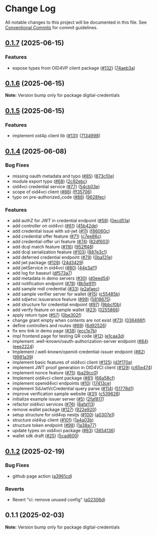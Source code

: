 # Change Log

All notable changes to this project will be documented in this file.
See [Conventional Commits](https://conventionalcommits.org) for commit guidelines.

## [0.1.7](https://github.com/lukasjhan/Verifiable-Digital-Credentials/compare/v0.1.6...v0.1.7) (2025-06-15)


### Features

* expose types from OID4VP client package ([#132](https://github.com/lukasjhan/Verifiable-Digital-Credentials/issues/132)) ([74aeb3a](https://github.com/lukasjhan/Verifiable-Digital-Credentials/commit/74aeb3a76b8d9cbc0aa32535b51b817952893905))





## [0.1.6](https://github.com/lukasjhan/Verifiable-Digital-Credentials/compare/v0.1.5...v0.1.6) (2025-06-15)

**Note:** Version bump only for package digital-credentials





## [0.1.5](https://github.com/lukasjhan/Verifiable-Digital-Credentials/compare/v0.1.4...v0.1.5) (2025-06-15)


### Features

* implement oid4p client lib ([#131](https://github.com/lukasjhan/Verifiable-Digital-Credentials/issues/131)) ([7134998](https://github.com/lukasjhan/Verifiable-Digital-Credentials/commit/7134998b9f2ce0757c8885e40c24f2cf39ee696a))





## [0.1.4](https://github.com/lukasjhan/Verifiable-Digital-Credentials/compare/v0.1.2...v0.1.4) (2025-06-08)


### Bug Fixes

* missing oauth metadata and typo ([#85](https://github.com/lukasjhan/Verifiable-Digital-Credentials/issues/85)) ([873c10e](https://github.com/lukasjhan/Verifiable-Digital-Credentials/commit/873c10e872c3b9ac5b2ec88e7c08400bcd2b9ac1))
* module export typo ([#68](https://github.com/lukasjhan/Verifiable-Digital-Credentials/issues/68)) ([2c92ebc](https://github.com/lukasjhan/Verifiable-Digital-Credentials/commit/2c92ebc15c6eaef3652b0bcf7bfcf2780a09989a))
* oid4vci credential service ([#77](https://github.com/lukasjhan/Verifiable-Digital-Credentials/issues/77)) ([54cb03e](https://github.com/lukasjhan/Verifiable-Digital-Credentials/commit/54cb03e477b47e03978d1ec20a8469c0c94b5064))
* scope of oid4vci client ([#86](https://github.com/lukasjhan/Verifiable-Digital-Credentials/issues/86)) ([ff35706](https://github.com/lukasjhan/Verifiable-Digital-Credentials/commit/ff3570673b17cf7819068e502a4b57877e55c2fe))
* typo on pre-authorized_code ([#88](https://github.com/lukasjhan/Verifiable-Digital-Credentials/issues/88)) ([9628fec](https://github.com/lukasjhan/Verifiable-Digital-Credentials/commit/9628fec5da4fd6649911116f0de6805b2fe346fe))


### Features

* add authZ for JWT in credential endpoint ([#58](https://github.com/lukasjhan/Verifiable-Digital-Credentials/issues/58)) ([0ecd51a](https://github.com/lukasjhan/Verifiable-Digital-Credentials/commit/0ecd51a9013c017b3a164acf6ccecb51c19d62be))
* add controller on oid4vci ([#61](https://github.com/lukasjhan/Verifiable-Digital-Credentials/issues/61)) ([45b42de](https://github.com/lukasjhan/Verifiable-Digital-Credentials/commit/45b42de6f0913bdb2eb9446dcdbe74d9346c4a11))
* add credential issue with sd-jwt ([#11](https://github.com/lukasjhan/Verifiable-Digital-Credentials/issues/11)) ([f86060c](https://github.com/lukasjhan/Verifiable-Digital-Credentials/commit/f86060c40014ee256b4546b9c6b231b73653557b))
* add credential offer feature ([#71](https://github.com/lukasjhan/Verifiable-Digital-Credentials/issues/71)) ([c7ee86c](https://github.com/lukasjhan/Verifiable-Digital-Credentials/commit/c7ee86ca2cac34a5dc6bf4876849db69f562df35))
* add credential-offer uri feature ([#74](https://github.com/lukasjhan/Verifiable-Digital-Credentials/issues/74)) ([82df603](https://github.com/lukasjhan/Verifiable-Digital-Credentials/commit/82df603b26e1a207f2bcb1316981f5866605b0db))
* add dcql match feature ([#116](https://github.com/lukasjhan/Verifiable-Digital-Credentials/issues/116)) ([952ff48](https://github.com/lukasjhan/Verifiable-Digital-Credentials/commit/952ff48f4adc5908552e2737f025e8a48142cea3))
* add dcql serialization feature ([#103](https://github.com/lukasjhan/Verifiable-Digital-Credentials/issues/103)) ([887e3c1](https://github.com/lukasjhan/Verifiable-Digital-Credentials/commit/887e3c1c59eacb01a5d1c30db6ab32f8b89756ba))
* add deferred credential endpoint ([#79](https://github.com/lukasjhan/Verifiable-Digital-Credentials/issues/79)) ([0ba131e](https://github.com/lukasjhan/Verifiable-Digital-Credentials/commit/0ba131eb7a7e7df4f4cb5503e80721634f9082aa))
* add jwt package ([#128](https://github.com/lukasjhan/Verifiable-Digital-Credentials/issues/128)) ([24d3429](https://github.com/lukasjhan/Verifiable-Digital-Credentials/commit/24d34295ab71243a1356a9bfc0fcd84febd299cb))
* add jwtService in oid4vci ([#80](https://github.com/lukasjhan/Verifiable-Digital-Credentials/issues/80)) ([44e3af1](https://github.com/lukasjhan/Verifiable-Digital-Credentials/commit/44e3af17f4cf332dadb1e8dc27972f392a2e790a))
* add log for baseurl ([df573a7](https://github.com/lukasjhan/Verifiable-Digital-Credentials/commit/df573a78d1da65c87b97e9ace13e34462051d220))
* add metadata in demo servers ([#30](https://github.com/lukasjhan/Verifiable-Digital-Credentials/issues/30)) ([d0eed54](https://github.com/lukasjhan/Verifiable-Digital-Credentials/commit/d0eed54d8c92bb05f948ce47444da5a964f1e248))
* add notification endpoint ([#78](https://github.com/lukasjhan/Verifiable-Digital-Credentials/issues/78)) ([8b5e91f](https://github.com/lukasjhan/Verifiable-Digital-Credentials/commit/8b5e91f359669abe0479a25c6124d3fb5597d80b))
* add sample mdl credential ([#33](https://github.com/lukasjhan/Verifiable-Digital-Credentials/issues/33)) ([e2afaec](https://github.com/lukasjhan/Verifiable-Digital-Credentials/commit/e2afaeccf8722ce51262a6185e43fa42e9cb18e2))
* add sample verifier server for wallet ([#15](https://github.com/lukasjhan/Verifiable-Digital-Credentials/issues/15)) ([c55485b](https://github.com/lukasjhan/Verifiable-Digital-Credentials/commit/c55485b6b04a8e3939c8f393f9dc10497e516bdf))
* add sdjwtvc issuerance feature ([#99](https://github.com/lukasjhan/Verifiable-Digital-Credentials/issues/99)) ([5818675](https://github.com/lukasjhan/Verifiable-Digital-Credentials/commit/581867560b60b138c398d13e0c16f53d612ed658))
* add structure for credential endpoint ([#97](https://github.com/lukasjhan/Verifiable-Digital-Credentials/issues/97)) ([9bbcf0b](https://github.com/lukasjhan/Verifiable-Digital-Credentials/commit/9bbcf0bb26bf8cd7845e7f3f3626699890b4f5c0))
* add verify feature on sample wallet ([#23](https://github.com/lukasjhan/Verifiable-Digital-Credentials/issues/23)) ([0255866](https://github.com/lukasjhan/Verifiable-Digital-Credentials/commit/02558662215e0bb160eebff9eaa0321a9e392bfd))
* apply return type ([#57](https://github.com/lukasjhan/Verifiable-Digital-Credentials/issues/57)) ([0be302f](https://github.com/lukasjhan/Verifiable-Digital-Credentials/commit/0be302fb362a37bae802d17df07e15497c1aa551))
* change grant empty when contents are not exist ([#73](https://github.com/lukasjhan/Verifiable-Digital-Credentials/issues/73)) ([036466f](https://github.com/lukasjhan/Verifiable-Digital-Credentials/commit/036466ff6a8e7e906eda6266f6ef9d58d1f12ca7))
* define controllers and routes ([#69](https://github.com/lukasjhan/Verifiable-Digital-Credentials/issues/69)) ([6d92526](https://github.com/lukasjhan/Verifiable-Digital-Credentials/commit/6d925266e4239f0406d7c59a8100bf654c18bf9f))
* fix env link in demo page ([#38](https://github.com/lukasjhan/Verifiable-Digital-Credentials/issues/38)) ([ecc1e7b](https://github.com/lukasjhan/Verifiable-Digital-Credentials/commit/ecc1e7bc6c456c4ea9acf436ad6f5b406420e5ef))
* impl frontend page for testing QR code ([#12](https://github.com/lukasjhan/Verifiable-Digital-Credentials/issues/12)) ([e1caa3d](https://github.com/lukasjhan/Verifiable-Digital-Credentials/commit/e1caa3d5c91f96d9291bfe2e2ca131855087e43f))
* implement .well-known/oauth-authorization-server endpoint ([#84](https://github.com/lukasjhan/Verifiable-Digital-Credentials/issues/84)) ([eee2224](https://github.com/lukasjhan/Verifiable-Digital-Credentials/commit/eee22244464eb9e4474450f19e151ff0ea603108))
* Implement /.well-known/openid-credential-issuer endpoint ([#82](https://github.com/lukasjhan/Verifiable-Digital-Credentials/issues/82)) ([9981a39](https://github.com/lukasjhan/Verifiable-Digital-Credentials/commit/9981a3926843afeac64cd6bed1b1acc87aeea275))
* implement basic features of oid4vci client ([#125](https://github.com/lukasjhan/Verifiable-Digital-Credentials/issues/125)) ([d3f170a](https://github.com/lukasjhan/Verifiable-Digital-Credentials/commit/d3f170ac87a6c71e8e168267aafd5640072f04ce))
* implement JWT proof generation in OID4VCI client ([#129](https://github.com/lukasjhan/Verifiable-Digital-Credentials/issues/129)) ([c65e474](https://github.com/lukasjhan/Verifiable-Digital-Credentials/commit/c65e474d063c623c5aeeba298f3f0a0fb4e7c8cc))
* implement nonce feature ([#75](https://github.com/lukasjhan/Verifiable-Digital-Credentials/issues/75)) ([ba29cc0](https://github.com/lukasjhan/Verifiable-Digital-Credentials/commit/ba29cc0ccc8e4460649f8e8bf07e7fe8b6fb55be))
* Implement oid4vci-client package ([#81](https://github.com/lukasjhan/Verifiable-Digital-Credentials/issues/81)) ([66a58cf](https://github.com/lukasjhan/Verifiable-Digital-Credentials/commit/66a58cfa6ebd56b6924ae75280d531356be47352))
* implement openid4vci endpoints ([#10](https://github.com/lukasjhan/Verifiable-Digital-Credentials/issues/10)) ([17413ce](https://github.com/lukasjhan/Verifiable-Digital-Credentials/commit/17413ce5d1da89bb23ac11b42a806fe40168ed62))
* implement SdJwtVcCredential query parse ([#114](https://github.com/lukasjhan/Verifiable-Digital-Credentials/issues/114)) ([51778d1](https://github.com/lukasjhan/Verifiable-Digital-Credentials/commit/51778d1ff7c5877bbf88b0b80533db9ddd46d9ce))
* improve verification sample website ([#31](https://github.com/lukasjhan/Verifiable-Digital-Credentials/issues/31)) ([c539628](https://github.com/lukasjhan/Verifiable-Digital-Credentials/commit/c539628e09b02c9fb5e5fbfc8cd5c2ed8c36b2f6))
* initialize example issuer server ([#5](https://github.com/lukasjhan/Verifiable-Digital-Credentials/issues/5)) ([2faf817](https://github.com/lukasjhan/Verifiable-Digital-Credentials/commit/2faf8175601835903a7e92948e39bb4d6924501a))
* refactor oid4vci services ([#76](https://github.com/lukasjhan/Verifiable-Digital-Credentials/issues/76)) ([8afa113](https://github.com/lukasjhan/Verifiable-Digital-Credentials/commit/8afa113d0888006664f99c6fbcf606f494f6d0fc))
* remove wallet package ([#127](https://github.com/lukasjhan/Verifiable-Digital-Credentials/issues/127)) ([922e920](https://github.com/lukasjhan/Verifiable-Digital-Credentials/commit/922e92013c24993b2331d67a0dfa13616e6b80c1))
* setup structure for oid4vp nestjs ([#100](https://github.com/lukasjhan/Verifiable-Digital-Credentials/issues/100)) ([a0307e1](https://github.com/lukasjhan/Verifiable-Digital-Credentials/commit/a0307e17d687f8e25e7288989eeca4e6e16d5380))
* structure oid4vp client ([#101](https://github.com/lukasjhan/Verifiable-Digital-Credentials/issues/101)) ([1a4a03b](https://github.com/lukasjhan/Verifiable-Digital-Credentials/commit/1a4a03ba880936a7f0a6d6c843927f7daa3d0ea8))
* structure token endpoint ([#98](https://github.com/lukasjhan/Verifiable-Digital-Credentials/issues/98)) ([1a38a77](https://github.com/lukasjhan/Verifiable-Digital-Credentials/commit/1a38a778171ec8e1a2f1eb221f835c39d8a4fc3e))
* update types on oid4vci package ([#83](https://github.com/lukasjhan/Verifiable-Digital-Credentials/issues/83)) ([3854136](https://github.com/lukasjhan/Verifiable-Digital-Credentials/commit/3854136b1ca86e7d1857dd801ea1caadb80e34de))
* wallet sdk draft ([#25](https://github.com/lukasjhan/Verifiable-Digital-Credentials/issues/25)) ([5cad600](https://github.com/lukasjhan/Verifiable-Digital-Credentials/commit/5cad600a25214f9bba22917ca412b4bc6f3e2bb1))





## [0.1.2](https://github.com/lukasjhan/digital-credentials/compare/v0.1.1...v0.1.2) (2025-02-19)


### Bug Fixes

* github page action ([a3961cd](https://github.com/lukasjhan/digital-credentials/commit/a3961cd2108e44afecad64097c928200abe3ee86))


### Reverts

* Revert "ci: remove unused config" ([a02306d](https://github.com/lukasjhan/digital-credentials/commit/a02306da86970c2211ff3a9528434b73c5bdd20b))





## 0.1.1 (2025-02-03)

**Note:** Version bump only for package digital-credentials
